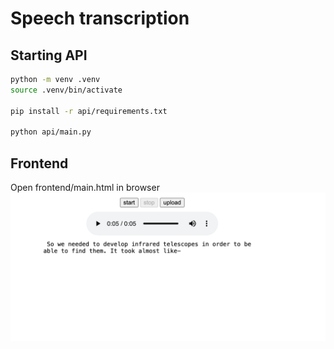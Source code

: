# Speech transcription 

## Starting API  
```bash
python -m venv .venv 
source .venv/bin/activate

pip install -r api/requirements.txt

python api/main.py
```

## Frontend 
Open frontend/main.html in browser
![alt text](images/image.png)